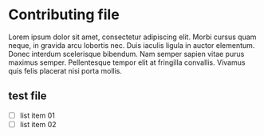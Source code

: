 # Contributing file
Lorem ipsum dolor sit amet, consectetur adipiscing elit. Morbi cursus quam neque, in gravida arcu lobortis nec. Duis iaculis ligula in auctor elementum. Donec interdum scelerisque bibendum. Nam semper sapien vitae purus maximus semper. Pellentesque tempor elit at fringilla convallis. Vivamus quis felis placerat nisi porta mollis. 

## test file
- [ ] list item 01
- [ ] list item 02
